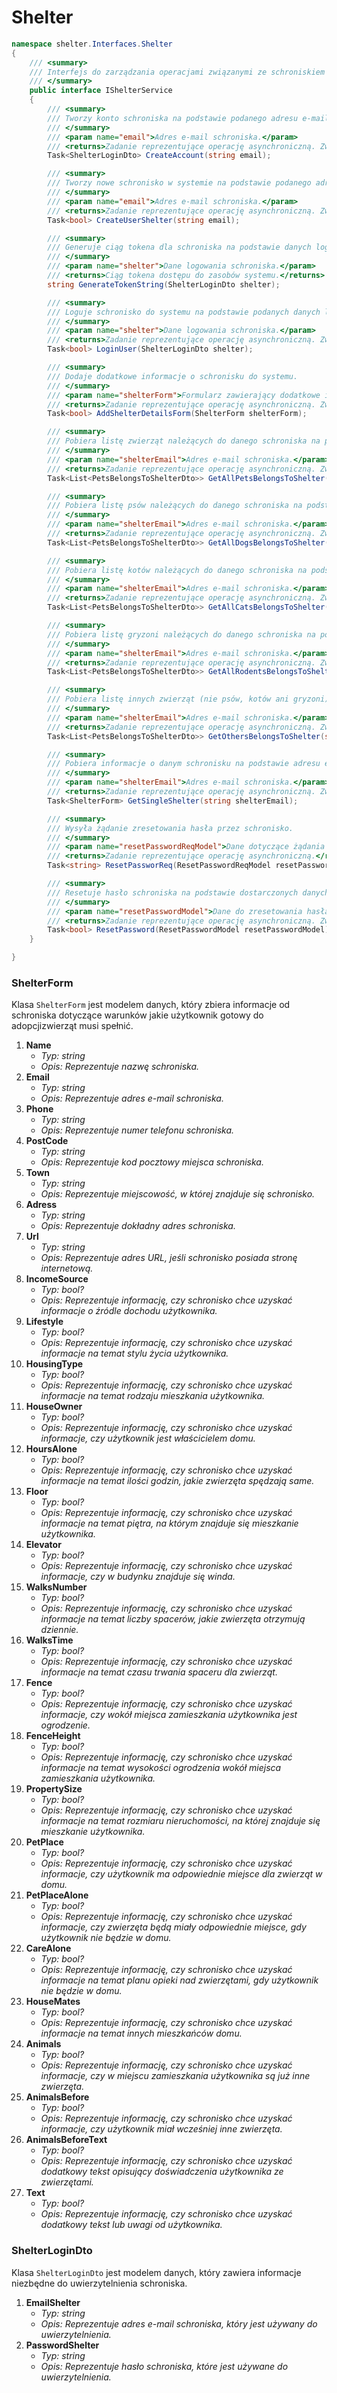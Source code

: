 # Shelter

```csharp
namespace shelter.Interfaces.Shelter
{
    /// <summary>
    /// Interfejs do zarządzania operacjami związanymi ze schroniskiem w systemie.
    /// </summary>
    public interface IShelterService
    {
        /// <summary>
        /// Tworzy konto schroniska na podstawie podanego adresu e-mail.
        /// </summary>
        /// <param name="email">Adres e-mail schroniska.</param>
        /// <returns>Zadanie reprezentujące operację asynchroniczną. Zwraca dane logowania schroniska.</returns>
        Task<ShelterLoginDto> CreateAccount(string email);

        /// <summary>
        /// Tworzy nowe schronisko w systemie na podstawie podanego adresu e-mail.
        /// </summary>
        /// <param name="email">Adres e-mail schroniska.</param>
        /// <returns>Zadanie reprezentujące operację asynchroniczną. Zwraca true, jeśli schronisko zostało pomyślnie utworzone.</returns>
        Task<bool> CreateUserShelter(string email);

        /// <summary>
        /// Generuje ciąg tokena dla schroniska na podstawie danych logowania.
        /// </summary>
        /// <param name="shelter">Dane logowania schroniska.</param>
        /// <returns>Ciąg tokena dostępu do zasobów systemu.</returns>
        string GenerateTokenString(ShelterLoginDto shelter);

        /// <summary>
        /// Loguje schronisko do systemu na podstawie podanych danych logowania.
        /// </summary>
        /// <param name="shelter">Dane logowania schroniska.</param>
        /// <returns>Zadanie reprezentujące operację asynchroniczną. Zwraca true, jeśli logowanie schroniska przebiegło pomyślnie.</returns>
        Task<bool> LoginUser(ShelterLoginDto shelter);

        /// <summary>
        /// Dodaje dodatkowe informacje o schronisku do systemu.
        /// </summary>
        /// <param name="shelterForm">Formularz zawierający dodatkowe informacje o schronisku.</param>
        /// <returns>Zadanie reprezentujące operację asynchroniczną. Zwraca true, jeśli informacje o schronisku zostały pomyślnie dodane.</returns>
        Task<bool> AddShelterDetailsForm(ShelterForm shelterForm);

        /// <summary>
        /// Pobiera listę zwierząt należących do danego schroniska na podstawie adresu e-mail schroniska.
        /// </summary>
        /// <param name="shelterEmail">Adres e-mail schroniska.</param>
        /// <returns>Zadanie reprezentujące operację asynchroniczną. Zwraca listę zwierząt należących do schroniska.</returns>
        Task<List<PetsBelongsToShelterDto>> GetAllPetsBelongsToShelter(string shelterEmail);

        /// <summary>
        /// Pobiera listę psów należących do danego schroniska na podstawie adresu e-mail schroniska.
        /// </summary>
        /// <param name="shelterEmail">Adres e-mail schroniska.</param>
        /// <returns>Zadanie reprezentujące operację asynchroniczną. Zwraca listę psów należących do schroniska.</returns>
        Task<List<PetsBelongsToShelterDto>> GetAllDogsBelongsToShelter(string shelterEmail);

        /// <summary>
        /// Pobiera listę kotów należących do danego schroniska na podstawie adresu e-mail schroniska.
        /// </summary>
        /// <param name="shelterEmail">Adres e-mail schroniska.</param>
        /// <returns>Zadanie reprezentujące operację asynchroniczną. Zwraca listę kotów należących do schroniska.</returns>
        Task<List<PetsBelongsToShelterDto>> GetAllCatsBelongsToShelter(string shelterEmail);

        /// <summary>
        /// Pobiera listę gryzoni należących do danego schroniska na podstawie adresu e-mail schroniska.
        /// </summary>
        /// <param name="shelterEmail">Adres e-mail schroniska.</param>
        /// <returns>Zadanie reprezentujące operację asynchroniczną. Zwraca listę gryzoni należących do schroniska.</returns>
        Task<List<PetsBelongsToShelterDto>> GetAllRodentsBelongsToShelter(string shelterEmail);

        /// <summary>
        /// Pobiera listę innych zwierząt (nie psów, kotów ani gryzoni) należących do danego schroniska na podstawie adresu e-mail schroniska.
        /// </summary>
        /// <param name="shelterEmail">Adres e-mail schroniska.</param>
        /// <returns>Zadanie reprezentujące operację asynchroniczną. Zwraca listę innych zwierząt należących do schroniska.</returns>
        Task<List<PetsBelongsToShelterDto>> GetOthersBelongsToShelter(string shelterEmail);

        /// <summary>
        /// Pobiera informacje o danym schronisku na podstawie adresu e-mail schroniska.
        /// </summary>
        /// <param name="shelterEmail">Adres e-mail schroniska.</param>
        /// <returns>Zadanie reprezentujące operację asynchroniczną. Zwraca formularz informacji o schronisku.</returns>
        Task<ShelterForm> GetSingleShelter(string shelterEmail);

        /// <summary>
        /// Wysyła żądanie zresetowania hasła przez schronisko.
        /// </summary>
        /// <param name="resetPasswordReqModel">Dane dotyczące żądania zresetowania hasła.</param>
        /// <returns>Zadanie reprezentujące operację asynchroniczną.</returns>
        Task<string> ResetPassworReq(ResetPasswordReqModel resetPasswordReqModel);

        /// <summary>
        /// Resetuje hasło schroniska na podstawie dostarczonych danych.
        /// </summary>
        /// <param name="resetPasswordModel">Dane do zresetowania hasła schroniska.</param>
        /// <returns>Zadanie reprezentujące operację asynchroniczną. Zwraca true, jeśli hasło zostało pomyślnie zresetowane.</returns>
        Task<bool> ResetPassword(ResetPasswordModel resetPasswordModel);
    }

}
```



### ShelterForm

Klasa `ShelterForm` jest modelem danych, który zbiera informacje od schroniska dotyczące warunków jakie użytkownik gotowy do adopcjizwierząt musi spełnić.

1. **Name**
   * _Typ: string_
   * _Opis: Reprezentuje nazwę schroniska._
2. **Email**
   * _Typ: string_
   * _Opis: Reprezentuje adres e-mail schroniska._
3. **Phone**
   * _Typ: string_
   * _Opis: Reprezentuje numer telefonu schroniska._
4. **PostCode**
   * _Typ: string_
   * _Opis: Reprezentuje kod pocztowy miejsca schroniska._
5. **Town**
   * _Typ: string_
   * _Opis: Reprezentuje miejscowość, w której znajduje się schronisko._
6. **Adress**
   * _Typ: string_
   * _Opis: Reprezentuje dokładny adres schroniska._
7. **Url**
   * _Typ: string_
   * _Opis: Reprezentuje adres URL, jeśli schronisko posiada stronę internetową._
8. **IncomeSource**
   * _Typ: bool?_
   * _Opis: Reprezentuje informację, czy schronisko chce uzyskać informacje o źródle dochodu użytkownika._
9. **Lifestyle**
   * _Typ: bool?_
   * _Opis: Reprezentuje informację, czy schronisko chce uzyskać informacje na temat stylu życia użytkownika._
10. **HousingType**
    * _Typ: bool?_
    * _Opis: Reprezentuje informację, czy schronisko chce uzyskać informacje na temat rodzaju mieszkania użytkownika._
11. **HouseOwner**
    * _Typ: bool?_
    * _Opis: Reprezentuje informację, czy schronisko chce uzyskać informacje, czy użytkownik jest właścicielem domu._
12. **HoursAlone**
    * _Typ: bool?_
    * _Opis: Reprezentuje informację, czy schronisko chce uzyskać informacje na temat ilości godzin, jakie zwierzęta spędzają same._
13. **Floor**
    * _Typ: bool?_
    * _Opis: Reprezentuje informację, czy schronisko chce uzyskać informacje na temat piętra, na którym znajduje się mieszkanie użytkownika._
14. **Elevator**
    * _Typ: bool?_
    * _Opis: Reprezentuje informację, czy schronisko chce uzyskać informacje, czy w budynku znajduje się winda._
15. **WalksNumber**
    * _Typ: bool?_
    * _Opis: Reprezentuje informację, czy schronisko chce uzyskać informacje na temat liczby spacerów, jakie zwierzęta otrzymują dziennie._
16. **WalksTime**
    * _Typ: bool?_
    * _Opis: Reprezentuje informację, czy schronisko chce uzyskać informacje na temat czasu trwania spaceru dla zwierząt._
17. **Fence**
    * _Typ: bool?_
    * _Opis: Reprezentuje informację, czy schronisko chce uzyskać informacje, czy wokół miejsca zamieszkania użytkownika jest ogrodzenie._
18. **FenceHeight**
    * _Typ: bool?_
    * _Opis: Reprezentuje informację, czy schronisko chce uzyskać informacje na temat wysokości ogrodzenia wokół miejsca zamieszkania użytkownika._
19. **PropertySize**
    * _Typ: bool?_
    * _Opis: Reprezentuje informację, czy schronisko chce uzyskać informacje na temat rozmiaru nieruchomości, na której znajduje się mieszkanie użytkownika._
20. **PetPlace**
    * _Typ: bool?_
    * _Opis: Reprezentuje informację, czy schronisko chce uzyskać informacje, czy użytkownik ma odpowiednie miejsce dla zwierząt w domu._
21. **PetPlaceAlone**
    * _Typ: bool?_
    * _Opis: Reprezentuje informację, czy schronisko chce uzyskać informacje, czy zwierzęta będą miały odpowiednie miejsce, gdy użytkownik nie będzie w domu._
22. **CareAlone**
    * _Typ: bool?_
    * _Opis: Reprezentuje informację, czy schronisko chce uzyskać informacje na temat planu opieki nad zwierzętami, gdy użytkownik nie będzie w domu._
23. **HouseMates**
    * _Typ: bool?_
    * _Opis: Reprezentuje informację, czy schronisko chce uzyskać informacje na temat innych mieszkańców domu._
24. **Animals**
    * _Typ: bool?_
    * _Opis: Reprezentuje informację, czy schronisko chce uzyskać informacje, czy w miejscu zamieszkania użytkownika są już inne zwierzęta._
25. **AnimalsBefore**
    * _Typ: bool?_
    * _Opis: Reprezentuje informację, czy schronisko chce uzyskać informacje, czy użytkownik miał wcześniej inne zwierzęta._
26. **AnimalsBeforeText**
    * _Typ: bool?_
    * _Opis: Reprezentuje informację, czy schronisko chce uzyskać dodatkowy tekst opisujący doświadczenia użytkownika ze zwierzętami._
27. **Text**
    * _Typ: bool?_
    * _Opis: Reprezentuje informację, czy schronisko chce uzyskać dodatkowy tekst lub uwagi od użytkownika._

### ShelterLoginDto

Klasa `ShelterLoginDto` jest modelem danych, który zawiera informacje niezbędne do uwierzytelnienia schroniska.

1. **EmailShelter**
   * _Typ: string_
   * _Opis: Reprezentuje adres e-mail schroniska, który jest używany do uwierzytelnienia._
2. **PasswordShelter**
   * _Typ: string_
   * _Opis: Reprezentuje hasło schroniska, które jest używane do uwierzytelnienia._
